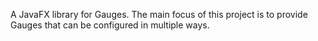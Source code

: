 A JavaFX library for Gauges. The main focus of this project is to provide Gauges that can be configured in multiple ways.